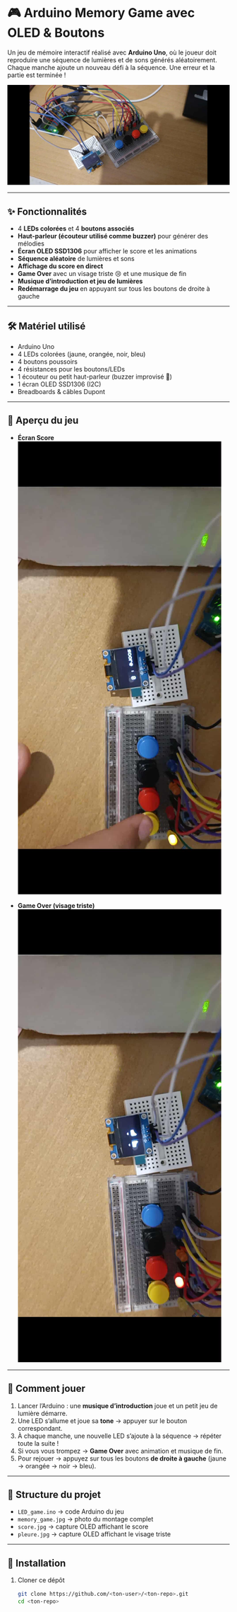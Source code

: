 # 🎮 Arduino Memory Game avec OLED & Boutons

Un jeu de mémoire interactif réalisé avec **Arduino Uno**, où le joueur doit reproduire une séquence de lumières et de sons générés aléatoirement.  
Chaque manche ajoute un nouveau défi à la séquence. Une erreur et la partie est terminée !

![Prototype](memory_game.jpg)

---

## ✨ Fonctionnalités

- 4 **LEDs colorées** et 4 **boutons associés**
- **Haut-parleur (écouteur utilisé comme buzzer)** pour générer des mélodies
- **Écran OLED SSD1306** pour afficher le score et les animations
- **Séquence aléatoire** de lumières et sons
- **Affichage du score en direct**
- **Game Over** avec un visage triste 😢 et une musique de fin
- **Musique d’introduction et jeu de lumières**
- **Redémarrage du jeu** en appuyant sur tous les boutons de droite à gauche

---

## 🛠️ Matériel utilisé

- Arduino Uno  
- 4 LEDs colorées (jaune, orangée, noir, bleu)  
- 4 boutons poussoirs  
- 4 résistances pour les boutons/LEDs  
- 1 écouteur ou petit haut-parleur (buzzer improvisé 🎵)  
- 1 écran OLED SSD1306 (I2C)  
- Breadboards & câbles Dupont  

---

## 📸 Aperçu du jeu

- **Écran Score**  
  ![Score](score.jpg)

- **Game Over (visage triste)**  
  ![Game Over](pleure.jpg)

---

## 🚀 Comment jouer

1. Lancer l’Arduino : une **musique d’introduction** joue et un petit jeu de lumière démarre.  
2. Une LED s’allume et joue sa **tone** → appuyer sur le bouton correspondant.  
3. À chaque manche, une nouvelle LED s’ajoute à la séquence → répéter toute la suite !  
4. Si vous vous trompez → **Game Over** avec animation et musique de fin.  
5. Pour rejouer → appuyez sur tous les boutons **de droite à gauche** (jaune → orangée → noir → bleu).  

---

## 📂 Structure du projet

- `LED_game.ino` → code Arduino du jeu  
- `memory_game.jpg` → photo du montage complet  
- `score.jpg` → capture OLED affichant le score  
- `pleure.jpg` → capture OLED affichant le visage triste  

---

## 📖 Installation

1. Cloner ce dépôt  
   ```bash
   git clone https://github.com/<ton-user>/<ton-repo>.git
   cd <ton-repo>
